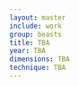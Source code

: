 ```yaml
---
layout: master
include: work
group: beasts
title: TBA
year: TBA
dimensions: TBA
technique: TBA
---
```

